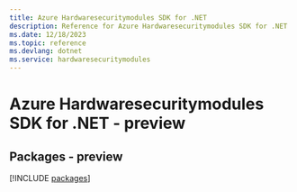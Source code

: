 ```yaml
---
title: Azure Hardwaresecuritymodules SDK for .NET
description: Reference for Azure Hardwaresecuritymodules SDK for .NET
ms.date: 12/18/2023
ms.topic: reference
ms.devlang: dotnet
ms.service: hardwaresecuritymodules
---
```

# Azure Hardwaresecuritymodules SDK for .NET - preview
## Packages - preview
[!INCLUDE [packages](hardwaresecuritymodules-index.md)]